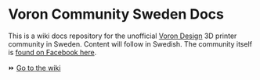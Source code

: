 # Voron Community Sweden Docs

This is a wiki docs repository for the unofficial [Voron Design](https://vorondesign.com/) 3D printer community in Sweden. Content will follow in Swedish. The community itself is [found on Facebook here](https://www.facebook.com/groups/voronsweden).

:fast_forward: [Go to the wiki](/Voron-Community-Sweden/docs/wiki)
